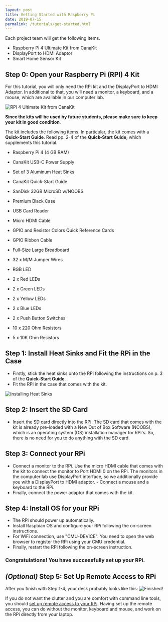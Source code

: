 ```yaml
---
layout: post
title: Getting Started with Raspberry Pi
date: 2019-07-15
permalink: /tutorials/get-started.html
---
```


Each project team will get the following items.

- Raspberry Pi 4 Ultimate Kit from CanaKit
- DisplayPort to HDMI Adaptor
- Smart Home Sensor Kit


## Step 0: Open your Raspberry Pi (RPI) 4 Kit
For this tutorial, you will only need the RPi kit and the DisplayPort to HDMI Adaptor. In additional to that, you will need a monitor, a keyboard, and a mouse, which are available in our computer lab. 

![RPi 4 Ultimate Kit from CanaKit](/12740/assets/canakit.jpg)

**Since the kits will be used by future students, please make sure to keep your kit in good condition**.  
 
The kit includes the following items. In particular, the kit comes with a **Quick-Start Guide**. Read pp. 2-4 of the **Quick-Start Guide**, which supplements this tutorial.

- Raspberry Pi 4 (4 GB RAM)
- CanaKit USB-C Power Supply
- Set of 3 Aluminum Heat Sinks
- CanaKit Quick-Start Guide
- SanDisk 32GB MicroSD w/NOOBS
- Premium Black Case
- USB Card Reader
- Micro HDMI Cable

- GPIO and Resistor Colors Quick Reference Cards
- GPIO Ribbon Cable
- Full-Size Large Breadboard
- 32 x M/M Jumper Wires
- RGB LED
- 2 x Red LEDs
- 2 x Green LEDs
- 2 x Yellow LEDs
- 2 x Blue LEDs
- 2 x Push Button Switches
- 10 x 220 Ohm Resistors
- 5 x 10K Ohm Resistors

## Step 1: Install Heat Sinks and Fit the RPi in the Case

- Firstly, stick the heat sinks onto the RPi following the instructions on p. 3 of the **Quick-Start Guide**.
- Fit the RPi in the case that comes with the kit.

![Installing Heat Sinks](/12740/assets/heatsink.jpg)


## Step 2: Insert the SD Card
- Insert the SD card directly into the RPi. The SD card that comes with the kit is already pre-loaded with a New Out of Box Software (NOOBS), which is an operating system (OS) installation manager for RPi's. So, there is no need for you to do anything with the SD card.

## Step 3: Connect your RPi 
- Connect a monitor to the RPi. Use the micro HDMI cable that comes with the kit to connect the monitor to Port HDMI 0 on the RPi. The monitors in the computer lab use DisplayPort interface, so we additionally  provide you with a DisplayPort to HDMI adaptor. - Connect a mouse and a keyboard to the RPi.
- Finally, connect the power adaptor that comes with the kit. 


## Step 4: Install OS for your RPi
- The RPi should power up automatically.
- Install Raspbian OS and configure your RPi following the on-screen instructions. 
- For WiFi connection, use "CMU-DEVICE". You need to open the web browser to register the RPi using your CMU credential. 
- Finally, restart the RPi following the on-screen instruction. 



### **Congratulations! You have successfully set up your RPi.** 

## *(Optional)* Step 5: Set Up Remote Access to RPi
After you finish with Step 1-4, your desk probably looks like this: 
![Finished!](/12740/assets/connection.jpg)

If you do not want the clutter and you are comfort with command line tools, you should [set up remote access to your RPi](https://www.raspberrypi.org/magpi/ssh-remote-control-raspberry-pi/). Having set up the remote access, you can do without the monitor, keyboard and mouse, and work on the RPi directly from your laptop. 




